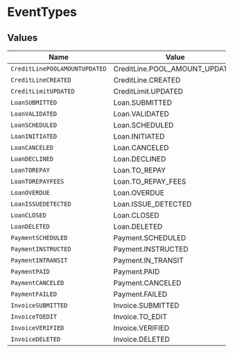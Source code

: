 # EventTypes


## Values

| Name                           | Value                          |
| ------------------------------ | ------------------------------ |
| `CreditLinePOOLAMOUNTUPDATED`  | CreditLine.POOL_AMOUNT_UPDATED |
| `CreditLineCREATED`            | CreditLine.CREATED             |
| `CreditLimitUPDATED`           | CreditLimit.UPDATED            |
| `LoanSUBMITTED`                | Loan.SUBMITTED                 |
| `LoanVALIDATED`                | Loan.VALIDATED                 |
| `LoanSCHEDULED`                | Loan.SCHEDULED                 |
| `LoanINITIATED`                | Loan.INITIATED                 |
| `LoanCANCELED`                 | Loan.CANCELED                  |
| `LoanDECLINED`                 | Loan.DECLINED                  |
| `LoanTOREPAY`                  | Loan.TO_REPAY                  |
| `LoanTOREPAYFEES`              | Loan.TO_REPAY_FEES             |
| `LoanOVERDUE`                  | Loan.OVERDUE                   |
| `LoanISSUEDETECTED`            | Loan.ISSUE_DETECTED            |
| `LoanCLOSED`                   | Loan.CLOSED                    |
| `LoanDELETED`                  | Loan.DELETED                   |
| `PaymentSCHEDULED`             | Payment.SCHEDULED              |
| `PaymentINSTRUCTED`            | Payment.INSTRUCTED             |
| `PaymentINTRANSIT`             | Payment.IN_TRANSIT             |
| `PaymentPAID`                  | Payment.PAID                   |
| `PaymentCANCELED`              | Payment.CANCELED               |
| `PaymentFAILED`                | Payment.FAILED                 |
| `InvoiceSUBMITTED`             | Invoice.SUBMITTED              |
| `InvoiceTOEDIT`                | Invoice.TO_EDIT                |
| `InvoiceVERIFIED`              | Invoice.VERIFIED               |
| `InvoiceDELETED`               | Invoice.DELETED                |